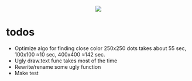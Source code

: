 <p align="center">
  <img src="https://www.yeoandyeo.com/wp-content/uploads/07_02_21_1253437873_AAB_560x292.jpg" />
</p>

# todos 

* Optimize algo for finding close color
250x250 dots takes about 55 sec, 100x100 ≈10 sec, 400x400 ≈142 sec.
* Ugly draw.text func takes most of the time
* Rewrite/rename some ugly function
* Make test

